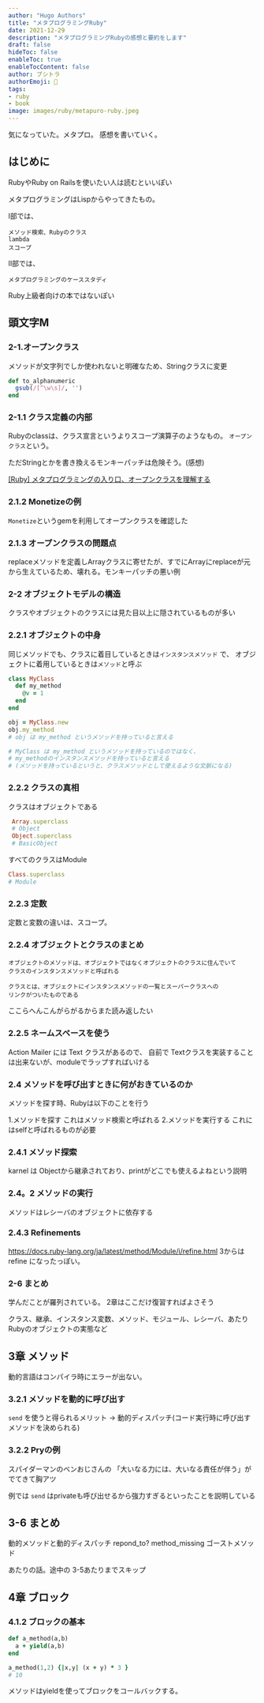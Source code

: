 ```yaml
---
author: "Hugo Authors"
title: "メタプログラミングRuby"
date: 2021-12-29
description: "メタプログラミングRubyの感想と要約をします"
draft: false
hideToc: false
enableToc: true
enableTocContent: false
author: ブシトラ
authorEmoji: 🐯
tags:
- ruby
- book
image: images/ruby/metapuro-ruby.jpeg
---
```


気になっていた。メタプロ。
感想を書いていく。

## はじめに

RubyやRuby on Railsを使いたい人は読むといいぽい

メタプログラミングはLispからやってきたもの。

I部では、

```
メソッド検索、Rubyのクラス
lambda
スコープ
```

Ⅱ部では、
```
メタプログラミングのケーススタディ
```

Ruby上級者向けの本ではないぽい

## 頭文字M

### 2-1.オープンクラス

メソッドが文字列でしか使われないと明確なため、Stringクラスに変更

```String.rb
def to_alphanumeric
  gsub(/[^\w\s]/, '')
end
```

### 2-1.1 クラス定義の内部

Rubyのclassは、クラス宣言というよりスコープ演算子のようなもの。
`オープンクラス`という。

ただStringとかを書き換えるモンキーパッチは危険そう。(感想)

[[Ruby] メタプログラミングの入り口、オープンクラスを理解する](https://qiita.com/kidach1/items/b1672f1c16e2d15f2d9c)

### 2.1.2 Monetizeの例

`Monetize`というgemを利用してオープンクラスを確認した

### 2.1.3 オープンクラスの問題点

replaceメソッドを定義しArrayクラスに寄せたが、すでにArrayにreplaceが元から生えているため、壊れる。モンキーパッチの悪い例

### 2-2 オブジェクトモデルの構造

クラスやオブジェクトのクラスには見た目以上に隠されているものが多い

### 2.2.1 オブジェクトの中身

同じメソッドでも、クラスに着目しているときは`インスタンスメソッド` で、 オブジェクトに着用しているときは`メソッド`と呼ぶ

```rb
class MyClass
  def my_method
    @v = 1
  end
end

obj = MyClass.new
obj.my_method
# obj は my_method というメソッドを持っていると言える

# MyClass は my_method というメソッドを持っているのではなく、
# my_methodのインスタンスメソッドを持っていると言える
# (メソッドを持っているというと、クラスメソッドとして使えるような文脈になる)

```

### 2.2.2 クラスの真相

クラスはオブジェクトである
```rb
 Array.superclass
 # Object
 Object.superclass
 # BasicObject
```

すべてのクラスはModule
```rb
Class.superclass
# Module
```

### 2.2.3 定数

定数と変数の違いは、スコープ。

### 2.2.4 オブジェクトとクラスのまとめ

```
オブジェクトのメソッドは、オブジェクトではなくオブジェクトのクラスに住んでいて
クラスのインスタンスメソッドと呼ばれる

クラスとは、オブジェクトにインスタンスメソッドの一覧とスーパークラスへの
リンクがついたものである
```

ここらへんこんがらがるからまた読み返したい

### 2.2.5 ネームスペースを使う

Action Mailer には Text クラスがあるので、
自前で Textクラスを実装することは出来ないが、moduleでラップすればいける

### 2.4 メソッドを呼び出すときに何がおきているのか

メソッドを探す時、Rubyは以下のことを行う

1.メソッドを探す これはメソッド検索と呼ばれる
2.メソッドを実行する これにはselfと呼ばれるものが必要

### 2.4.1 メソッド探索

karnel は Objectから継承されており、printがどこでも使えるよねという説明

### 2.4。2 メソッドの実行

メソッドはレシーバのオブジェクトに依存する

### 2.4.3 Refinements

https://docs.ruby-lang.org/ja/latest/method/Module/i/refine.html
3からはrefine になったっぽい。

### 2-6 まとめ

学んだことが羅列されている。
2章はここだけ復習すればよさそう

クラス、継承、インスタンス変数、メソッド、モジュール、レシーバ、あたり
Rubyのオブジェクトの実態など

## 3章 メソッド

動的言語はコンパイラ時にエラーが出ない。

### 3.2.1 メソッドを動的に呼び出す

`send` を使うと得られるメリット → 動的ディスパッチ(コード実行時に呼び出すメソッドを決められる)

### 3.2.2 Pryの例

スパイダーマンのベンおじさんの 「大いなる力には、大いなる責任が伴う」がでてきて胸アツ

例では `send` はprivateも呼び出せるから強力すぎるといったことを説明している

## 3-6 まとめ

動的メソッドと動的ディスパッチ
repond_to? method_missing
ゴーストメソッド

あたりの話。途中の 3-5あたりまでスキップ

## 4章 ブロック

### 4.1.2 ブロックの基本

```rb
def a_method(a,b)
  a + yield(a,b)
end

a_method(1,2) {|x,y| (x + y) * 3 }
# 10
```

メソッドはyieldを使ってブロックをコールバックする。  
